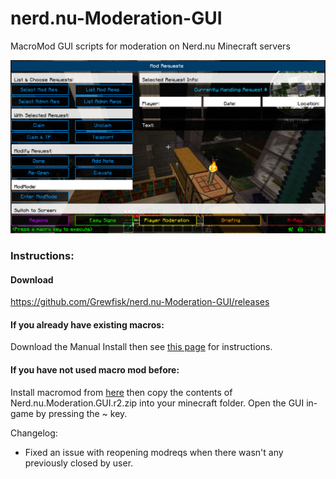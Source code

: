 # nerd.nu-Moderation-GUI
MacroMod GUI scripts for moderation on Nerd.nu Minecraft servers

![Demo](https://raw.githubusercontent.com/Grewfisk/nerd.nu-Moderation-GUI/master/images/demo.png)

### Instructions:
#### Download
https://github.com/Grewfisk/nerd.nu-Moderation-GUI/releases

#### If you already have existing macros:
Download the Manual Install then see [this page](https://github.com/Grewfisk/nerd.nu-Moderation-GUI/blob/master/Manual-Installation/README.md) for instructions.

#### If you have not used macro mod before:
Install macromod from [here](http://www.minecraftforum.net/forums/mapping-and-modding/minecraft-mods/1275039-macro-keybind-mod) then copy the contents of Nerd.nu.Moderation.GUI.r2.zip into your minecraft folder. Open the GUI in-game by pressing the ~ key.

Changelog:
* Fixed an issue with reopening modreqs when there wasn't any previously closed by user.
